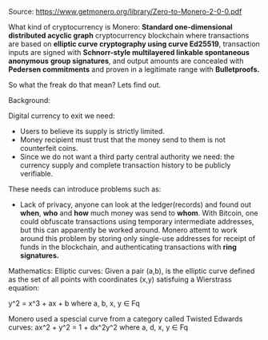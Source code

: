 
Source: https://www.getmonero.org/library/Zero-to-Monero-2-0-0.pdf

What kind of cryptocurrency is Monero: 
**Standard one-dimensional distributed acyclic graph** cryptocurrency blockchain where transactions are based on **elliptic curve cryptography using curve Ed25519**, transaction inputs are signed with **Schnorr-style multilayered linkable spontaneous anonymous** **group signatures**, and output amounts are concealed with **Pedersen commitments** and proven in a legitimate range with **Bulletproofs.** 

So what the freak do that mean? Lets find out.


Background:

Digital currency to exit we need:
- Users to believe its supply is strictly limited.
- Money recipient must trust that the money send to them is not counterfeit coins. 
- Since we do not want a third party central authority we need: the currency supply and complete transaction history to be publicly verifiable. 

These needs can introduce problems such as:
- Lack of privacy, anyone can look at the ledger(records) and found out **when**, **who** and  **how** much money was send to **whom**. With Bitcoin, one could obfuscate transactions using temporary intermediate addresses, but this can apparently be worked around.  Monero attemt to work around this problem by storing only single-use addresses for receipt of funds in the blockchain, and authenticating transactions with **ring signatures.**

Mathematics:
Elliptic curves: 
Given a pair (a,b), is the elliptic curve defined as the set of all points with coordinates (x,y) satisfuing a Wierstrass equation: 

y^2 = x^3 + ax + b where a, b, x, y ∈ Fq

Monero used a spescial curve from a category called Twisted Edwards curves:
ax^2 + y^2 = 1 + dx^2y^2 where a, d, x, y ∈ Fq

